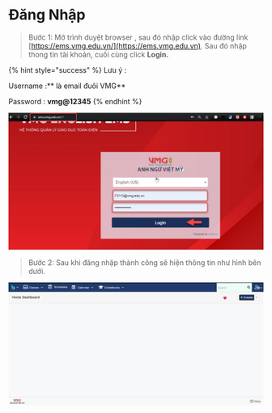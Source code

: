 # Đăng Nhập

> Bước 1:  Mở trình duyệt browser , sau đó nhập click vào đường link [https://ems.vmg.edu.vn/](https://ems.vmg.edu.vn). Sau đó nhập thong tin tài khoản, cuối cùng click **Login.**

{% hint style="success" %}
Lưu ý :

Username :** là email đuôi VMG**

Password : **vmg@12345**
{% endhint %}

![](<../.gitbook/assets/đăng nhập.jpg>)

> Bước 2: Sau khi đăng nhập thành công sẽ hiện thông tin như hình bên dưới.

![](<../.gitbook/assets/đăng nhập 2.jpg>)

